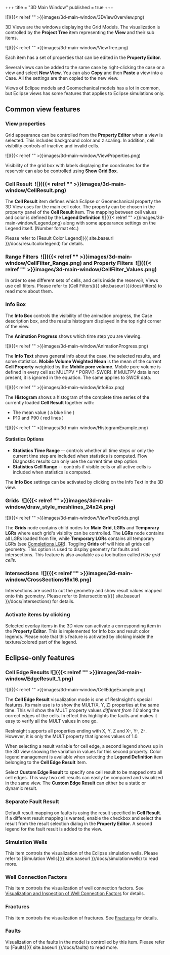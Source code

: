 +++
title = "3D Main Window"
published = true
+++

![]({{< relref "" >}}images/3d-main-window/3DViewOverview.png)

3D Views are the windows displaying the Grid Models. The visualization is controlled by the **Project Tree** item representing the **View** and their sub items.

![]({{< relref "" >}}images/3d-main-window/ViewTree.png)

Each item has a set of properties that can be edited in the **Property Editor**.

Several views can be added to the same case by right-clicking the case or a view and select **New View**. You can also **Copy** and then **Paste** a view into a Case. All the settings are then copied to the new view.

Views of Eclipse models and Geomechanical models has a lot in common, but Eclipse views has some features that applies to Eclipse simulations only.

## Common view features

### View properties

Grid appearance can be controlled from the **Property Editor** when a view is selected. This includes background color and z scaling. In addition, cell visibility controls of inactive and invalid cells.

![]({{< relref "" >}}images/3d-main-window/ViewProperties.png)

Visibility of the grid box with labels displaying the coordinates for the reservoir can also be controlled using **Show Grid Box**.

### Cell Result &nbsp;![]({{< relref "" >}}images/3d-main-window/CellResult.png)

The **Cell Result** item defines which Eclipse or Geomechanical property the 3D View uses for the main cell color. The property can be chosen in the property panel of the **Cell Result** item. The mapping between cell values and color is defined by the **Legend Definition**  ![]({{< relref "" >}}images/3d-main-window/Legend.png) along with some appearance settings on the Legend itself. (Number format etc.)

Please refer to [Result Color Legend]({{ site.baseurl }}/docs/resultcolorlegend) for details.

### Range Filters &nbsp;![]({{< relref "" >}}images/3d-main-window/CellFilter_Range.png) and Property Filters &nbsp;![]({{< relref "" >}}images/3d-main-window/CellFilter_Values.png)

In order to see different sets of cells, and cells inside the reservoir, Views use cell filters. Please refer to [Cell Filters]({{ site.baseurl }}/docs/filters) to read more about them.

### Info Box

The **Info Box** controls the visibility of the animation progress, the Case description box, and the results histogram displayed in the top right corner of the view.

The **Animation Progress** shows which time step you are viewing.

![]({{< relref "" >}}images/3d-main-window/AnimationProgress.png)

The **Info Text** shows general info about the case, the selected results, and some statistics. **Mobile Volume Weighted Mean** is the mean of the current **Cell Property** weighted by the **Mobile pore volume**. Mobile pore volume is defined in every cell as: MULTPV _*_ PORV(1-SWCR). If MULTPV data is not present, it is ignored in the equation. The same applies to SWCR data.

![]({{< relref "" >}}images/3d-main-window/infoBox.png)

The **Histogram** shows a histogram of the complete time series of the currently loaded **Cell Result** together with:

- The mean value ( a blue line )
- P10 and P90 ( red lines )

![]({{< relref "" >}}images/3d-main-window/HistogramExample.png)

#### Statistics Options

- **Statistics Time Range** -- controls whether all time steps or only the current time step are included when statistics is computed. Flow Diagnostic results can only use the current time step option.
- **Statistics Cell Range** -- controls if visible cells or all active cells is included when statistics is computed.

<div class="note">
The <b>Info Box</b> settings can be activated by clicking on the Info Text in the 3D view.
</div>

### Grids &nbsp;![]({{< relref "" >}}images/3d-main-window/draw_style_meshlines_24x24.png)

![]({{< relref "" >}}images/3d-main-window/ViewTreeGrids.png)

The **Grids** node contains child nodes for **Main Grid**, **LGRs** and **Temporary LGRs** where each grid's visibilty can be controlled. The **LGRs** node contains all LGRs loaded from file, while **Temporary LGRs** contains all temporary LGRs (see [Completions LGR]({{site.baseurl}}/docs/completionslgr)).
Toggling **Grids** off will hide all grids cell geometry. This option is used to display geometry for faults and intersections. This feature is also available as a toolbutton called *Hide grid cells*.

### Intersections &nbsp;![]({{< relref "" >}}images/3d-main-window/CrossSections16x16.png)
Intersections are used to cut the geometry and show result values mapped onto this geometry.
Please refer to [Intersections]({{ site.baseurl }}/docs/intersections) for details.

### Activate items by clicking
Selected overlay items in the 3D view can activate a corresponding item in the **Property Editor**. This is implemented for Info box and result color legends. Please note that this feature is activated by clicking inside the texture/colored part of the legend.


## Eclipse-only features

### Cell Edge Results ![]({{< relref "" >}}images/3d-main-window/EdgeResult_1.png)

![]({{< relref "" >}}images/3d-main-window/CellEdgeExample.png)

The **Cell Edge Result** visualization mode is one of ResInsight's special features. Its main use is to show the MULT(X, Y, Z) properties at the same time. This will show the MULT property values *different from 1.0* along the correct edges of the cells. In effect this highlights the faults and makes it easy to verify all the MULT values in one go.

ResInsight supports all properties ending with X, Y, Z and X-, Y-, Z-. However, it is only the MULT property that ignores values of 1.0.

When selecting a result variable for cell edge, a second legend shows up in the 3D view showing the variation in values for this second property. Color legend management is available when selecting the **Legend Definition** item belonging to the **Cell Edge Result** item.

Select **Custom Edge Result** to specify one cell result to be mapped onto all cell edges. This way two cell results can easily be compared and visualized in the same view. The **Custom Edge Result** can either be a static or dynamic result.

### Separate Fault Result

Default result mapping on faults is using the result specified in **Cell Result**. If a different result mapping is wanted, enable the checkbox and select the result from the result selection dialog in the **Property Editor**. A second legend for the fault result is added to the view.

### Simulation Wells
This item controls the visualization of the Eclipse simulation wells.
Please refer to [Simulation Wells]({{ site.baseurl }}/docs/simulationwells) to read more.

### Well Connection Factors
This item controls the visualization of well connection factors.
See [Visualization and Inspection of Well Connection Factors]({{site.baseurl}}/docs/completions/#visualization-and-inspection-of-well-connection-factors) for details.

### Fractures
This item controls the visualization of fractures.
See [Fractures]({{site.baseurl}}/docs/completions/#fractures) for details.

### Faults
Visualization of the faults in the model is controlled by this item.
Please refer to [Faults]({{ site.baseurl }}/docs/faults) to read more.
